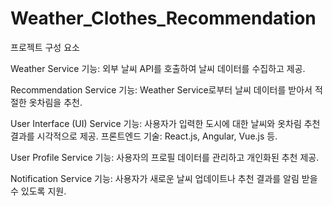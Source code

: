 # Weather_Clothes_Recommendation
프로젝트 구성 요소

Weather Service
기능: 외부 날씨 API를 호출하여 날씨 데이터를 수집하고 제공.

Recommendation Service
기능: Weather Service로부터 날씨 데이터를 받아서 적절한 옷차림을 추천.

User Interface (UI) Service
기능: 사용자가 입력한 도시에 대한 날씨와 옷차림 추천 결과를 시각적으로 제공.
프론트엔드 기술: React.js, Angular, Vue.js 등.

User Profile Service
기능: 사용자의 프로필 데이터를 관리하고 개인화된 추천 제공.

Notification Service
기능: 사용자가 새로운 날씨 업데이트나 추천 결과를 알림 받을 수 있도록 지원.
